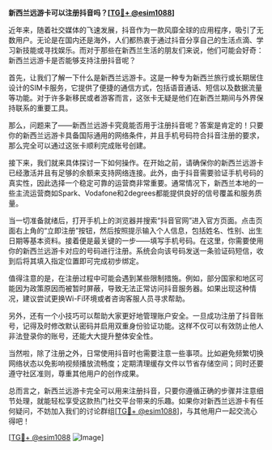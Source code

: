 **新西兰远游卡可以注册抖音吗？[[TG💪+ @esim1088](https://t.me/s/esim1088)]**

近年来，随着社交媒体的飞速发展，抖音作为一款风靡全球的应用程序，吸引了无数用户。无论是在国内还是海外，人们都热衷于通过抖音分享自己的生活点滴、学习新技能或寻找娱乐。而对于那些在新西兰生活的朋友们来说，他们可能会好奇：新西兰远游卡是否能够支持注册抖音呢？

首先，让我们了解一下什么是新西兰远游卡。这是一种专为新西兰旅行或长期居住设计的SIM卡服务，它提供了便捷的通信方式，包括语音通话、短信以及数据流量等功能。对于许多新移民或者游客而言，这张卡无疑是他们在新西兰期间与外界保持联系的重要工具。

那么，问题来了——新西兰远游卡究竟能否用于注册抖音呢？答案是肯定的！只要你的新西兰远游卡具备国际通用的网络条件，并且手机号码符合抖音注册的要求，那么完全可以通过这张卡顺利完成账号创建。

接下来，我们就来具体探讨一下如何操作。在开始之前，请确保你的新西兰远游卡已经激活并且有足够的余额来支持网络连接。此外，由于抖音需要验证手机号码的真实性，因此选择一个稳定可靠的运营商非常重要。通常情况下，新西兰本地的一些主流运营商如Spark、Vodafone和2degrees都能提供良好的信号覆盖和服务质量。

当一切准备就绪后，打开手机上的浏览器并搜索“抖音官网”进入官方页面。点击页面右上角的“立即注册”按钮，然后按照提示输入个人信息，包括姓名、性别、出生日期等基本资料。接着便是最关键的一步——填写手机号码。在这里，你需要使用你的新西兰远游卡对应的号码进行注册。系统会向该号码发送一条验证码短信，收到后将其填入指定位置即可完成初步绑定。

值得注意的是，在注册过程中可能会遇到某些限制措施。例如，部分国家和地区可能因为政策原因而被暂时屏蔽，导致无法正常访问抖音服务器。如果出现这种情况，建议尝试更换Wi-Fi环境或者咨询客服人员寻求帮助。

另外，还有一个小技巧可以帮助大家更好地管理账户安全。一旦成功注册了抖音账号，记得及时修改默认密码并启用双重身份验证功能。这样不仅可以有效防止他人非法登录你的账号，还能大大提升整体安全性。

当然啦，除了注册之外，日常使用抖音时也需要注意一些事项。比如避免频繁切换网络状态以免影响视频播放流畅度；定期清理缓存文件以节省存储空间；同时还要遵守社区准则，尊重其他用户的创作成果。

总而言之，新西兰远游卡完全可以用来注册抖音，只要你遵循正确的步骤并注意细节处理，就能轻松享受这款热门社交平台带来的乐趣。如果你对新西兰远游卡有任何疑问，不妨加入我们的讨论群组[[TG💪+ @esim1088](https://t.me/s/esim1088)]，与其他用户一起交流心得吧！

[[TG💪+ @esim1088](https://t.me/s/esim1088) ![Image](https://i.postimg.cc/4NQfJmqS/Snipaste-2025-05-13-00-14-12.png)]